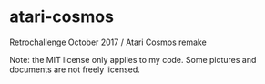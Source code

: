 # atari-cosmos
Retrochallenge October 2017 / Atari Cosmos remake

Note: the MIT license only applies to my code. Some pictures and documents
are not freely licensed.
